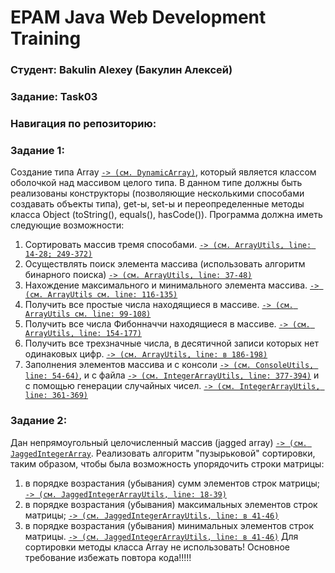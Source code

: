 # EPAM Java Web Development Training
### Студент: Bakulin Alexey (Бакулин Алексей)
### Задание: Task03
### Навигация по репозиторию:
### Задание 1:
Создание типа Array [`-> (см. DynamicArray)`](https://github.com/alex96brk/epam-training-java-web-task03-bakulin/blob/do-generic/src/by/epamtc/bakulin/task03/entity/DynamicArray.java), который является классом оболочкой над массивом целого типа.
В данном типе должны быть реализованы конструкторы (позволяющие несколькими способами создавать объекты типа), get-ы, set-ы и переопределенные методы класса Object (toString(), equals(), hasCode()).
Программа должна иметь следующие возможности:
1. Сортировать массив тремя способами. [`-> (см. ArrayUtils, line: 14-28; 249-372)`](https://github.com/alex96brk/epam-training-java-web-task03-bakulin/blob/do-generic/src/by/epamtc/bakulin/task03/utils/ArrayUtils.java)
2. Осуществлять поиск элемента массива (использовать алгоритм бинарного поиска) [`-> (см. ArrayUtils, line: 37-48)`](https://github.com/alex96brk/epam-training-java-web-task03-bakulin/blob/do-generic/src/by/epamtc/bakulin/task03/utils/ArrayUtils.java)
3. Нахождение максимального и минимального элемента массива. [`-> (см. ArrayUtils см. line: 116-135)`](https://github.com/alex96brk/epam-training-java-web-task03-bakulin/blob/do-generic/src/by/epamtc/bakulin/task03/utils/ArrayUtils.java)
4. Получить все простые числа находящиеся в массиве. [`-> (см. ArrayUtils см. line: 99-108)`](https://github.com/alex96brk/epam-training-java-web-task03-bakulin/blob/do-generic/src/by/epamtc/bakulin/task03/utils/ArrayUtils.java)
5. Получить все числа Фибонначчи находящиеся в массиве. [`-> (см. ArrayUtils, line: 154-177)`](https://github.com/alex96brk/epam-training-java-web-task03-bakulin/blob/do-generic/src/by/epamtc/bakulin/task03/utils/ArrayUtils.java)
6. Получить все трехзначные числа, в десятичной записи которых нет одинаковых цифр. [`-> (см. ArrayUtils, line: в 186-198)`](https://github.com/alex96brk/epam-training-java-web-task03-bakulin/blob/do-generic/src/by/epamtc/bakulin/task03/utils/ArrayUtils.java)
7. Заполнения элементов массива и с консоли [`-> (см. ConsoleUtils, line: 54-64)`](https://github.com/alex96brk/epam-training-java-web-task03-bakulin/blob/non-generic/src/by/epamtc/bakulin/task03/utils/ConsoleUtils.java), и с файла [`-> (см. IntegerArrayUtils, line: 377-394)`](https://github.com/alex96brk/epam-training-java-web-task03-bakulin/blob/non-generic/src/by/epamtc/bakulin/task03/utils/IntegerArrayUtils.java) и с помощью генерации случайных чисел. [`-> (см. IntegerArrayUtils, line: 361-369)`](https://github.com/alex96brk/epam-training-java-web-task03-bakulin/blob/non-generic/src/by/epamtc/bakulin/task03/utils/IntegerArrayUtils.java) 
### Задание 2:
Дан непрямоугольный целочисленный массив (jagged array) [`-> (см. JaggedIntegerArray`](https://github.com/alex96brk/epam-training-java-web-task03-bakulin/blob/non-generic/src/by/epamtc/bakulin/task03/entity/JaggedIntegerArray.java). Реализовать алгоритм "пузырьковой" сортировки, таким образом, чтобы была возможность упорядочить строки матрицы:
1. в порядке возрастания (убывания) сумм элементов строк матрицы; [`-> (см. JaggedIntegerArrayUtils, line: 18-39)`](https://github.com/alex96brk/epam-training-java-web-task03-bakulin/blob/non-generic/src/by/epamtc/bakulin/task03/utils/JaggedIntegerArrayUtils.java)
2. в порядке возрастания (убывания) максимальных элементов строк матрицы; [`-> (см. JaggedIntegerArrayUtils, line: в 41-46)`](https://github.com/alex96brk/epam-training-java-web-task03-bakulin/blob/non-generic/src/by/epamtc/bakulin/task03/utils/JaggedIntegerArrayUtils.java)
3. в порядке возрастания (убывания) минимальных элементов строк матрицы. [`-> (см. JaggedIntegerArrayUtils, line: в 41-46)`](https://github.com/alex96brk/epam-training-java-web-task03-bakulin/blob/non-generic/src/by/epamtc/bakulin/task03/utils/JaggedIntegerArrayUtils.java)
Для сортировки методы класса Array не использовать! Основное требование избежать повтора кода!!!!!